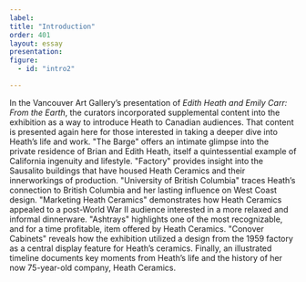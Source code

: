 ```yaml
---
label:
title: "Introduction"
order: 401
layout: essay
presentation:
figure:
  - id: "intro2"

---
```


In the Vancouver Art Gallery’s presentation of *Edith Heath and Emily Carr: From the Earth*, the curators incorporated supplemental content into the exhibition as a way to introduce Heath to Canadian audiences. That content is presented again here for those interested in taking a deeper dive into Heath’s life and work. "The Barge" offers an intimate glimpse into the private residence of Brian and Edith Heath, itself a quintessential example of California ingenuity and lifestyle. "Factory" provides insight into the Sausalito buildings that have housed Heath Ceramics and their innerworkings of production. "University of British Columbia" traces Heath’s connection to British Columbia and her lasting influence on West Coast design. "Marketing Heath Ceramics" demonstrates how Heath Ceramics appealed to a post-World War II audience interested in a more relaxed and informal dinnerware. "Ashtrays" highlights one of the most recognizable, and for a time profitable, item offered by Heath Ceramics. "Conover Cabinets" reveals how the exhibition utilized a design from the 1959 factory as a central display feature for Heath’s ceramics. Finally, an illustrated timeline documents key moments from Heath’s life and the history of her now 75-year-old company, Heath Ceramics.

